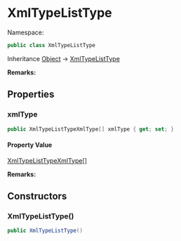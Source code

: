 # XmlTypeListType

Namespace:

```csharp
public class XmlTypeListType
```

Inheritance [Object](https://docs.microsoft.com/en-us/dotnet/api/system.object) → [XmlTypeListType](./xmltypelisttype.md)

**Remarks:**



## Properties

### <a id="properties-xmltype"/>**xmlType**

```csharp
public XmlTypeListTypeXmlType[] xmlType { get; set; }
```

#### Property Value

[XmlTypeListTypeXmlType[]](./xmltypelisttypexmltype.md)<br>

**Remarks:**



## Constructors

### <a id="constructors-.ctor"/>**XmlTypeListType()**

```csharp
public XmlTypeListType()
```
